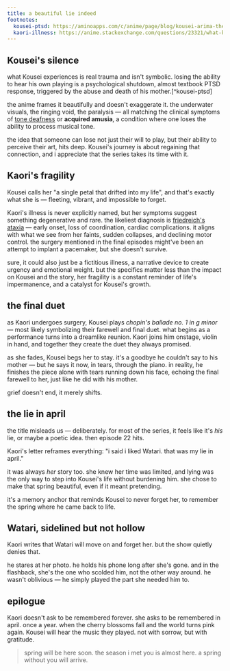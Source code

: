 ```yaml
---
title: a beautiful lie indeed
footnotes:
  kousei-ptsd: https://aminoapps.com/c/anime/page/blog/kousei-arima-the-struggle-of-ptsd/08tk_uKPrGbKX0dNxwn71BBop7BZ5q
  kaori-illness: https://anime.stackexchange.com/questions/23321/what-kind-of-illness-was-kaori-miyazono-suffering-from
---
```


## Kousei's silence

what Kousei experiences is real trauma and isn't symbolic. losing the ability to hear his own playing is a psychological shutdown, almost textbook PTSD response, triggered by the abuse and death of his mother.[^kousei-ptsd]

the anime frames it beautifully and doesn't exaggerate it. the underwater visuals, the ringing void, the paralysis — all matching the clinical symptoms of [tone deafness](https://en.wikipedia.org/wiki/Amusia#Congenital_amusia) or **acquired amusia**, a condition where one loses the ability to process musical tone.

the idea that someone can lose not just their will to play, but their ability to perceive their art, hits deep. Kousei's journey is about regaining that connection, and i appreciate that the series takes its time with it.

## Kaori's fragility

Kousei calls her "a single petal that drifted into my life", and that's exactly what she is — fleeting, vibrant, and impossible to forget.

Kaori's illness is never explicitly named, but her symptoms suggest something degenerative and rare. the likeliest diagnosis is [friedreich's ataxia](https://en.wikipedia.org/wiki/Friedreich%27s_ataxia) — early onset, loss of coordination, cardiac complications. it aligns with what we see from her faints, sudden collapses, and declining motor control. the surgery mentioned in the final episodes might've been an attempt to implant a pacemaker, but she doesn't survive.

sure, it could also just be a fictitious illness, a narrative device to create urgency and emotional weight. but the specifics matter less than the impact on Kousei and the story, her fragility is a constant reminder of life's impermanence, and a catalyst for Kousei's growth.

## the final duet

as Kaori undergoes surgery, Kousei plays *chopin's ballade no. 1 in g minor* — most likely symbolizing their farewell and final duet. what begins as a performance turns into a dreamlike reunion. Kaori joins him onstage, violin in hand, and together they create the duet they always promised.

as she fades, Kousei begs her to stay. it's a goodbye he couldn't say to his mother — but he says it now, in tears, through the piano. in reality, he finishes the piece alone with tears running down his face, echoing the final farewell to her, just like he did with his mother.

grief doesn't end, it merely shifts.

## the lie in april

the title misleads us — deliberately. for most of the series, it feels like it's *his* lie, or maybe a poetic idea. then episode 22 hits.

Kaori's letter reframes everything: "i said i liked Watari. that was my lie in april."

it was always *her* story too. she knew her time was limited, and lying was the only way to step into Kousei's life without burdening him. she chose to make that spring beautiful, even if it meant pretending.

it's a memory anchor that reminds Kousei to never forget her, to remember the spring where he came back to life.

## Watari, sidelined but not hollow

Kaori writes that Watari will move on and forget her. but the show quietly denies that.

he stares at her photo. he holds his phone long after she's gone. and in the flashback, she's the one who scolded him, not the other way around. he wasn't oblivious — he simply played the part she needed him to.

## epilogue

Kaori doesn't ask to be remembered forever. she asks to be remembered in april. once a year. when the cherry blossoms fall and the world turns pink again. Kousei will hear the music they played. not with sorrow, but with gratitude.

> spring will be here soon. the season i met you is almost here. a spring without you will arrive.
